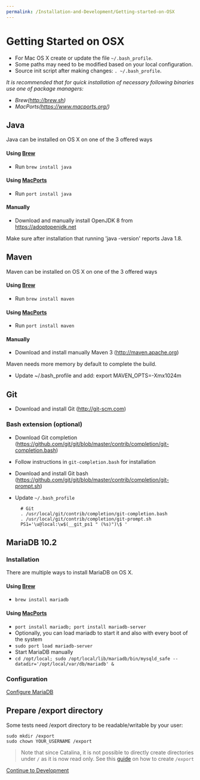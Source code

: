 ```yaml
---
permalink: /Installation-and-Development/Getting-started-on-OSX
---
```


# Getting Started on OSX

* For Mac OS X create or update the file `~/.bash_profile`.
* Some paths may need to be modified based on your local configuration.
* Source init script after making changes: `. ~/.bash_profile`.

<i>It is recommended that for quick installation of necessary following binaries use one of package managers:
  * Brew(http://brew.sh)
  * MacPorts(https://www.macports.org/)</i>

## Java

Java can be installed on OS X on one of the 3 offered ways

#### Using [Brew](http://brew.sh)
* Run `brew install java`

#### Using [MacPorts](https://www.macports.org/)
* Run `port install java`

#### Manually
* Download and manually install OpenJDK 8 from https://adoptopenjdk.net

Make sure after installation that running 'java -version' reports Java 1.8.

## Maven

Maven can be installed on OS X on one of the 3 offered ways

#### Using [Brew](http://brew.sh)
* Run `brew install maven`

#### Using [MacPorts](https://www.macports.org/)
* Run `port install maven`

#### Manually
* Download and install manually Maven 3 (http://maven.apache.org)

Maven needs more memory by default to complete the build.
 * Update ~/.bash_profile and add: export MAVEN_OPTS=-Xmx1024m

## Git
* Download and install Git (http://git-scm.com)

### Bash extension (optional)
* Download Git completion (https://github.com/git/git/blob/master/contrib/completion/git-completion.bash)
* Follow instructions in `git-completion.bash` for installation
* Download and install Git bash (https://github.com/git/git/blob/master/contrib/completion/git-prompt.sh)
* Update `~/.bash_profile`

        # Git
        . /usr/local/git/contrib/completion/git-completion.bash
        . /usr/local/git/contrib/completion/git-prompt.sh
        PS1='\u@local:\w$(__git_ps1 " (%s)")\$ '


## MariaDB 10.2

### Installation

There are multiple ways to install MariaDB on OS X.

#### Using [Brew](http://brew.sh)
 * `brew install mariadb`

#### Using [MacPorts](https://www.macports.org/)
 * `port install mariadb; port install mariadb-server`
 * Optionally, you can load mariadb to start it and also with every boot of the system
  * `sudo port load mariadb-server`
 * Start MariaDB manually
  * `cd /opt/local; sudo /opt/local/lib/mariadb/bin/mysqld_safe --datadir='/opt/local/var/db/mariadb' &`

### Configuration

[Configure MariaDB](../Installation-and-Development/Configure-MariaDB/#configure-mariadb)

## Prepare /export directory

Some tests need /export directory to be readable/writable by your user:

    sudo mkdir /export
    sudo chown YOUR_USERNAME /export


> Note that since Catalina, it is not possible to directly create directories under `/` as it is now read only. See this [guide](https://derflounder.wordpress.com/2020/01/18/creating-root-level-directories-and-symbolic-links-on-macos-catalina/) on how to create `/export`

[Continue to Development](../Installation-and-Development/Building-whois/#building-whois)
